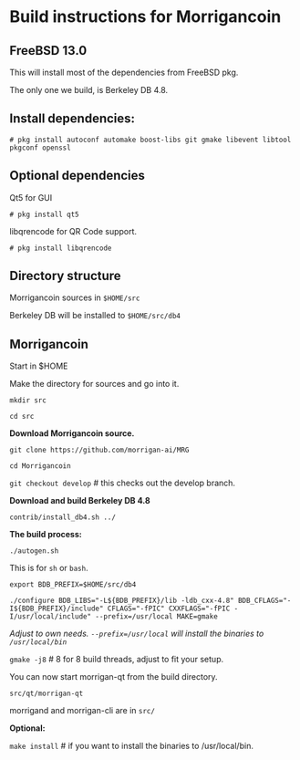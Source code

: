 Build instructions for Morrigancoin 
=================================
FreeBSD 13.0
---------------------------------
This will install most of the dependencies from FreeBSD pkg.

The only one we build, is Berkeley DB 4.8.


Install dependencies:
----------------------------
`# pkg install autoconf automake boost-libs git gmake libevent libtool pkgconf openssl
`

Optional dependencies
----------------------
Qt5 for GUI

`# pkg install qt5`

libqrencode for QR Code support.

`# pkg install libqrencode`


Directory structure
------------------
Morrigancoin sources in `$HOME/src`

Berkeley DB will be installed to `$HOME/src/db4`


Morrigancoin
------------------

Start in $HOME

Make the directory for sources and go into it.

`mkdir src`

`cd src`

__Download Morrigancoin source.__

`git clone https://github.com/morrigan-ai/MRG`

`cd Morrigancoin`

`git checkout develop` # this checks out the develop branch.

__Download and build Berkeley DB 4.8__

`contrib/install_db4.sh ../`

__The build process:__

`./autogen.sh`

This is for `sh` or `bash`. 

`export BDB_PREFIX=$HOME/src/db4`

`./configure BDB_LIBS="-L${BDB_PREFIX}/lib -ldb_cxx-4.8" BDB_CFLAGS="-I${BDB_PREFIX}/include" CFLAGS="-fPIC" CXXFLAGS="-fPIC -I/usr/local/include" --prefix=/usr/local MAKE=gmake`

_Adjust to own needs. `--prefix=/usr/local` will install the binaries to `/usr/local/bin`_


`gmake -j8`  # 8 for 8 build threads, adjust to fit your setup.

You can now start morrigan-qt from the build directory.

`src/qt/morrigan-qt`

morrigand and morrigan-cli are in `src/`


__Optional:__

`make install`  # if you want to install the binaries to /usr/local/bin.





